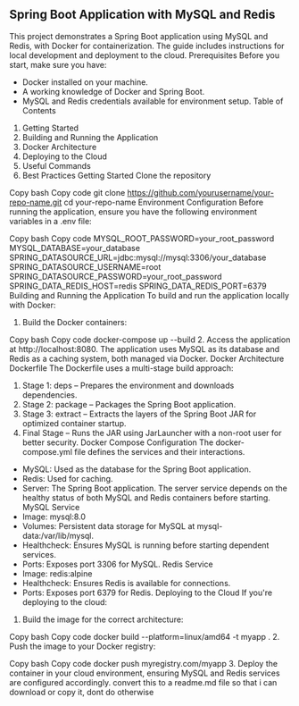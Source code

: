 ## Spring Boot Application with MySQL and Redis
This project demonstrates a Spring Boot application using MySQL and Redis, with Docker for containerization. The guide includes instructions for local development and deployment to the cloud.
Prerequisites
Before you start, make sure you have:
* Docker installed on your machine.
* A working knowledge of Docker and Spring Boot.
* MySQL and Redis credentials available for environment setup.
  Table of Contents
1. Getting Started
2. Building and Running the Application
3. Docker Architecture
4. Deploying to the Cloud
5. Useful Commands
6. Best Practices
   Getting Started
   Clone the repository


Copy
bash
Copy code
git clone https://github.com/yourusername/your-repo-name.git cd your-repo-name
Environment Configuration
Before running the application, ensure you have the following environment variables in a .env file:


Copy
bash
Copy code
MYSQL_ROOT_PASSWORD=your_root_password MYSQL_DATABASE=your_database SPRING_DATASOURCE_URL=jdbc:mysql://mysql:3306/your_database SPRING_DATASOURCE_USERNAME=root SPRING_DATASOURCE_PASSWORD=your_root_password SPRING_DATA_REDIS_HOST=redis SPRING_DATA_REDIS_PORT=6379
Building and Running the Application
To build and run the application locally with Docker:
1. Build the Docker containers:


Copy
bash
Copy code
docker-compose up --build
2. Access the application at http://localhost:8080.
   The application uses MySQL as its database and Redis as a caching system, both managed via Docker.
   Docker Architecture
   Dockerfile
   The Dockerfile uses a multi-stage build approach:
1. Stage 1: deps – Prepares the environment and downloads dependencies.
2. Stage 2: package – Packages the Spring Boot application.
3. Stage 3: extract – Extracts the layers of the Spring Boot JAR for optimized container startup.
4. Final Stage – Runs the JAR using JarLauncher with a non-root user for better security.
   Docker Compose Configuration
   The docker-compose.yml file defines the services and their interactions.
* MySQL: Used as the database for the Spring Boot application.
* Redis: Used for caching.
* Server: The Spring Boot application.
  The server service depends on the healthy status of both MySQL and Redis containers before starting.
  MySQL Service
* Image: mysql:8.0
* Volumes: Persistent data storage for MySQL at mysql-data:/var/lib/mysql.
* Healthcheck: Ensures MySQL is running before starting dependent services.
* Ports: Exposes port 3306 for MySQL.
  Redis Service
* Image: redis:alpine
* Healthcheck: Ensures Redis is available for connections.
* Ports: Exposes port 6379 for Redis.
  Deploying to the Cloud
  If you're deploying to the cloud:
1. Build the image for the correct architecture:


Copy
bash
Copy code
docker build --platform=linux/amd64 -t myapp .
2. Push the image to your Docker registry:


Copy
bash
Copy code
docker push myregistry.com/myapp
3. Deploy the container in your cloud environment, ensuring MySQL and Redis services are configured accordingly.
   convert this to a readme.md file so that i can download or copy it, dont do otherwise